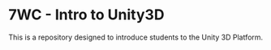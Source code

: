 # 7WC - Intro to Unity3D
This is a repository designed to introduce students to the Unity 3D Platform.
